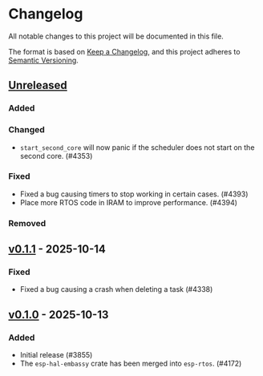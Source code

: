 # Changelog

All notable changes to this project will be documented in this file.

The format is based on [Keep a Changelog](https://keepachangelog.com/en/1.0.0/),
and this project adheres to [Semantic Versioning](https://semver.org/spec/v2.0.0.html).

## [Unreleased]

### Added


### Changed

- `start_second_core` will now panic if the scheduler does not start on the second core. (#4353)

### Fixed

- Fixed a bug causing timers to stop working in certain cases. (#4393)
- Place more RTOS code in IRAM to improve performance. (#4394)

### Removed


## [v0.1.1] - 2025-10-14

### Fixed

- Fixed a bug causing a crash when deleting a task (#4338)

## [v0.1.0] - 2025-10-13

### Added

- Initial release (#3855)
- The `esp-hal-embassy` crate has been merged into `esp-rtos`. (#4172)

[v0.1.0]: https://github.com/esp-rs/esp-hal/releases/tag/esp-rtos-v0.1.0
[v0.1.1]: https://github.com/esp-rs/esp-hal/compare/esp-rtos-v0.1.0...esp-rtos-v0.1.1
[Unreleased]: https://github.com/esp-rs/esp-hal/compare/esp-rtos-v0.1.1...HEAD
